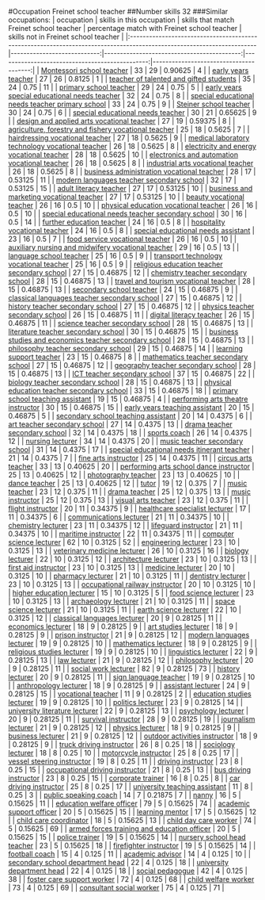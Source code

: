 #Occupation Freinet school teacher
##Number skills 32
###Similar occupations:
| occupation                                                                                                            |   skills in this occupation |   skills that match Freinet school teacher |   percentage match with Freinet school teacher |   skills not in Freinet school teacher |
|:----------------------------------------------------------------------------------------------------------------------|----------------------------:|-------------------------------------------:|-----------------------------------------------:|---------------------------------------:|
| [Montessori school teacher](Montessori_school_teacher.md)                                                             |                          33 |                                         29 |                                        0.90625 |                                      4 |
| [early years teacher](early_years_teacher.md)                                                                         |                          27 |                                         26 |                                        0.8125  |                                      1 |
| [teacher of talented and gifted students](teacher_of_talented_and_gifted_students.md)                                 |                          35 |                                         24 |                                        0.75    |                                     11 |
| [primary school teacher](primary_school_teacher.md)                                                                   |                          29 |                                         24 |                                        0.75    |                                      5 |
| [early years special educational needs teacher](early_years_special_educational_needs_teacher.md)                     |                          32 |                                         24 |                                        0.75    |                                      8 |
| [special educational needs teacher primary school](special_educational_needs_teacher_primary_school.md)               |                          33 |                                         24 |                                        0.75    |                                      9 |
| [Steiner school teacher](Steiner_school_teacher.md)                                                                   |                          30 |                                         24 |                                        0.75    |                                      6 |
| [special educational needs teacher](special_educational_needs_teacher.md)                                             |                          30 |                                         21 |                                        0.65625 |                                      9 |
| [design and applied arts vocational teacher](design_and_applied_arts_vocational_teacher.md)                           |                          27 |                                         19 |                                        0.59375 |                                      8 |
| [agriculture, forestry and fishery vocational teacher](agriculture,_forestry_and_fishery_vocational_teacher.md)       |                          25 |                                         18 |                                        0.5625  |                                      7 |
| [hairdressing vocational teacher](hairdressing_vocational_teacher.md)                                                 |                          27 |                                         18 |                                        0.5625  |                                      9 |
| [medical laboratory technology vocational teacher](medical_laboratory_technology_vocational_teacher.md)               |                          26 |                                         18 |                                        0.5625  |                                      8 |
| [electricity and energy vocational teacher](electricity_and_energy_vocational_teacher.md)                             |                          28 |                                         18 |                                        0.5625  |                                     10 |
| [electronics and automation vocational teacher](electronics_and_automation_vocational_teacher.md)                     |                          26 |                                         18 |                                        0.5625  |                                      8 |
| [industrial arts vocational teacher](industrial_arts_vocational_teacher.md)                                           |                          26 |                                         18 |                                        0.5625  |                                      8 |
| [business administration vocational teacher](business_administration_vocational_teacher.md)                           |                          28 |                                         17 |                                        0.53125 |                                     11 |
| [modern languages teacher secondary school](modern_languages_teacher_secondary_school.md)                             |                          32 |                                         17 |                                        0.53125 |                                     15 |
| [adult literacy teacher](adult_literacy_teacher.md)                                                                   |                          27 |                                         17 |                                        0.53125 |                                     10 |
| [business and marketing vocational teacher](business_and_marketing_vocational_teacher.md)                             |                          27 |                                         17 |                                        0.53125 |                                     10 |
| [beauty vocational teacher](beauty_vocational_teacher.md)                                                             |                          26 |                                         16 |                                        0.5     |                                     10 |
| [physical education vocational teacher](physical_education_vocational_teacher.md)                                     |                          26 |                                         16 |                                        0.5     |                                     10 |
| [special educational needs teacher secondary school](special_educational_needs_teacher_secondary_school.md)           |                          30 |                                         16 |                                        0.5     |                                     14 |
| [further education teacher](further_education_teacher.md)                                                             |                          24 |                                         16 |                                        0.5     |                                      8 |
| [hospitality vocational teacher](hospitality_vocational_teacher.md)                                                   |                          24 |                                         16 |                                        0.5     |                                      8 |
| [special educational needs assistant](special_educational_needs_assistant.md)                                         |                          23 |                                         16 |                                        0.5     |                                      7 |
| [food service vocational teacher](food_service_vocational_teacher.md)                                                 |                          26 |                                         16 |                                        0.5     |                                     10 |
| [auxiliary nursing and midwifery vocational teacher](auxiliary_nursing_and_midwifery_vocational_teacher.md)           |                          29 |                                         16 |                                        0.5     |                                     13 |
| [language school teacher](language_school_teacher.md)                                                                 |                          25 |                                         16 |                                        0.5     |                                      9 |
| [transport technology vocational teacher](transport_technology_vocational_teacher.md)                                 |                          25 |                                         16 |                                        0.5     |                                      9 |
| [religious education teacher secondary school](religious_education_teacher_secondary_school.md)                       |                          27 |                                         15 |                                        0.46875 |                                     12 |
| [chemistry teacher secondary school](chemistry_teacher_secondary_school.md)                                           |                          28 |                                         15 |                                        0.46875 |                                     13 |
| [travel and tourism vocational teacher](travel_and_tourism_vocational_teacher.md)                                     |                          28 |                                         15 |                                        0.46875 |                                     13 |
| [secondary school teacher](secondary_school_teacher.md)                                                               |                          24 |                                         15 |                                        0.46875 |                                      9 |
| [classical languages teacher secondary school](classical_languages_teacher_secondary_school.md)                       |                          27 |                                         15 |                                        0.46875 |                                     12 |
| [history teacher secondary school](history_teacher_secondary_school.md)                                               |                          27 |                                         15 |                                        0.46875 |                                     12 |
| [physics teacher secondary school](physics_teacher_secondary_school.md)                                               |                          26 |                                         15 |                                        0.46875 |                                     11 |
| [digital literacy teacher](digital_literacy_teacher.md)                                                               |                          26 |                                         15 |                                        0.46875 |                                     11 |
| [science teacher secondary school](science_teacher_secondary_school.md)                                               |                          28 |                                         15 |                                        0.46875 |                                     13 |
| [literature teacher secondary school](literature_teacher_secondary_school.md)                                         |                          30 |                                         15 |                                        0.46875 |                                     15 |
| [business studies and economics teacher secondary school](business_studies_and_economics_teacher_secondary_school.md) |                          28 |                                         15 |                                        0.46875 |                                     13 |
| [philosophy teacher secondary school](philosophy_teacher_secondary_school.md)                                         |                          29 |                                         15 |                                        0.46875 |                                     14 |
| [learning support teacher](learning_support_teacher.md)                                                               |                          23 |                                         15 |                                        0.46875 |                                      8 |
| [mathematics teacher secondary school](mathematics_teacher_secondary_school.md)                                       |                          27 |                                         15 |                                        0.46875 |                                     12 |
| [geography teacher secondary school](geography_teacher_secondary_school.md)                                           |                          28 |                                         15 |                                        0.46875 |                                     13 |
| [ICT teacher secondary school](ICT_teacher_secondary_school.md)                                                       |                          37 |                                         15 |                                        0.46875 |                                     22 |
| [biology teacher secondary school](biology_teacher_secondary_school.md)                                               |                          28 |                                         15 |                                        0.46875 |                                     13 |
| [physical education teacher secondary school](physical_education_teacher_secondary_school.md)                         |                          33 |                                         15 |                                        0.46875 |                                     18 |
| [primary school teaching assistant](primary_school_teaching_assistant.md)                                             |                          19 |                                         15 |                                        0.46875 |                                      4 |
| [performing arts theatre instructor](performing_arts_theatre_instructor.md)                                           |                          30 |                                         15 |                                        0.46875 |                                     15 |
| [early years teaching assistant](early_years_teaching_assistant.md)                                                   |                          20 |                                         15 |                                        0.46875 |                                      5 |
| [secondary school teaching assistant](secondary_school_teaching_assistant.md)                                         |                          20 |                                         14 |                                        0.4375  |                                      6 |
| [art teacher secondary school](art_teacher_secondary_school.md)                                                       |                          27 |                                         14 |                                        0.4375  |                                     13 |
| [drama teacher secondary school](drama_teacher_secondary_school.md)                                                   |                          32 |                                         14 |                                        0.4375  |                                     18 |
| [sports coach](sports_coach.md)                                                                                       |                          26 |                                         14 |                                        0.4375  |                                     12 |
| [nursing lecturer](nursing_lecturer.md)                                                                               |                          34 |                                         14 |                                        0.4375  |                                     20 |
| [music teacher secondary school](music_teacher_secondary_school.md)                                                   |                          31 |                                         14 |                                        0.4375  |                                     17 |
| [special educational needs itinerant teacher](special_educational_needs_itinerant_teacher.md)                         |                          21 |                                         14 |                                        0.4375  |                                      7 |
| [fine arts instructor](fine_arts_instructor.md)                                                                       |                          25 |                                         14 |                                        0.4375  |                                     11 |
| [circus arts teacher](circus_arts_teacher.md)                                                                         |                          33 |                                         13 |                                        0.40625 |                                     20 |
| [performing arts school dance instructor](performing_arts_school_dance_instructor.md)                                 |                          25 |                                         13 |                                        0.40625 |                                     12 |
| [photography teacher](photography_teacher.md)                                                                         |                          23 |                                         13 |                                        0.40625 |                                     10 |
| [dance teacher](dance_teacher.md)                                                                                     |                          25 |                                         13 |                                        0.40625 |                                     12 |
| [tutor](tutor.md)                                                                                                     |                          19 |                                         12 |                                        0.375   |                                      7 |
| [music teacher](music_teacher.md)                                                                                     |                          23 |                                         12 |                                        0.375   |                                     11 |
| [drama teacher](drama_teacher.md)                                                                                     |                          25 |                                         12 |                                        0.375   |                                     13 |
| [music instructor](music_instructor.md)                                                                               |                          25 |                                         12 |                                        0.375   |                                     13 |
| [visual arts teacher](visual_arts_teacher.md)                                                                         |                          23 |                                         12 |                                        0.375   |                                     11 |
| [flight instructor](flight_instructor.md)                                                                             |                          20 |                                         11 |                                        0.34375 |                                      9 |
| [healthcare specialist lecturer](healthcare_specialist_lecturer.md)                                                   |                          17 |                                         11 |                                        0.34375 |                                      6 |
| [communications lecturer](communications_lecturer.md)                                                                 |                          21 |                                         11 |                                        0.34375 |                                     10 |
| [chemistry lecturer](chemistry_lecturer.md)                                                                           |                          23 |                                         11 |                                        0.34375 |                                     12 |
| [lifeguard instructor](lifeguard_instructor.md)                                                                       |                          21 |                                         11 |                                        0.34375 |                                     10 |
| [maritime instructor](maritime_instructor.md)                                                                         |                          22 |                                         11 |                                        0.34375 |                                     11 |
| [computer science lecturer](computer_science_lecturer.md)                                                             |                          62 |                                         10 |                                        0.3125  |                                     52 |
| [engineering lecturer](engineering_lecturer.md)                                                                       |                          23 |                                         10 |                                        0.3125  |                                     13 |
| [veterinary medicine lecturer](veterinary_medicine_lecturer.md)                                                       |                          26 |                                         10 |                                        0.3125  |                                     16 |
| [biology lecturer](biology_lecturer.md)                                                                               |                          22 |                                         10 |                                        0.3125  |                                     12 |
| [architecture lecturer](architecture_lecturer.md)                                                                     |                          23 |                                         10 |                                        0.3125  |                                     13 |
| [first aid instructor](first_aid_instructor.md)                                                                       |                          23 |                                         10 |                                        0.3125  |                                     13 |
| [medicine lecturer](medicine_lecturer.md)                                                                             |                          20 |                                         10 |                                        0.3125  |                                     10 |
| [pharmacy lecturer](pharmacy_lecturer.md)                                                                             |                          21 |                                         10 |                                        0.3125  |                                     11 |
| [dentistry lecturer](dentistry_lecturer.md)                                                                           |                          23 |                                         10 |                                        0.3125  |                                     13 |
| [occupational railway instructor](occupational_railway_instructor.md)                                                 |                          20 |                                         10 |                                        0.3125  |                                     10 |
| [higher education lecturer](higher_education_lecturer.md)                                                             |                          15 |                                         10 |                                        0.3125  |                                      5 |
| [food science lecturer](food_science_lecturer.md)                                                                     |                          23 |                                         10 |                                        0.3125  |                                     13 |
| [archaeology lecturer](archaeology_lecturer.md)                                                                       |                          21 |                                         10 |                                        0.3125  |                                     11 |
| [space science lecturer](space_science_lecturer.md)                                                                   |                          21 |                                         10 |                                        0.3125  |                                     11 |
| [earth science lecturer](earth_science_lecturer.md)                                                                   |                          22 |                                         10 |                                        0.3125  |                                     12 |
| [classical languages lecturer](classical_languages_lecturer.md)                                                       |                          20 |                                          9 |                                        0.28125 |                                     11 |
| [economics lecturer](economics_lecturer.md)                                                                           |                          18 |                                          9 |                                        0.28125 |                                      9 |
| [art studies lecturer](art_studies_lecturer.md)                                                                       |                          18 |                                          9 |                                        0.28125 |                                      9 |
| [prison instructor](prison_instructor.md)                                                                             |                          21 |                                          9 |                                        0.28125 |                                     12 |
| [modern languages lecturer](modern_languages_lecturer.md)                                                             |                          19 |                                          9 |                                        0.28125 |                                     10 |
| [mathematics lecturer](mathematics_lecturer.md)                                                                       |                          18 |                                          9 |                                        0.28125 |                                      9 |
| [religious studies lecturer](religious_studies_lecturer.md)                                                           |                          19 |                                          9 |                                        0.28125 |                                     10 |
| [linguistics lecturer](linguistics_lecturer.md)                                                                       |                          22 |                                          9 |                                        0.28125 |                                     13 |
| [law lecturer](law_lecturer.md)                                                                                       |                          21 |                                          9 |                                        0.28125 |                                     12 |
| [philosophy lecturer](philosophy_lecturer.md)                                                                         |                          20 |                                          9 |                                        0.28125 |                                     11 |
| [social work lecturer](social_work_lecturer.md)                                                                       |                          82 |                                          9 |                                        0.28125 |                                     73 |
| [history lecturer](history_lecturer.md)                                                                               |                          20 |                                          9 |                                        0.28125 |                                     11 |
| [sign language teacher](sign_language_teacher.md)                                                                     |                          19 |                                          9 |                                        0.28125 |                                     10 |
| [anthropology lecturer](anthropology_lecturer.md)                                                                     |                          18 |                                          9 |                                        0.28125 |                                      9 |
| [assistant lecturer](assistant_lecturer.md)                                                                           |                          24 |                                          9 |                                        0.28125 |                                     15 |
| [vocational teacher](vocational_teacher.md)                                                                           |                          11 |                                          9 |                                        0.28125 |                                      2 |
| [education studies lecturer](education_studies_lecturer.md)                                                           |                          19 |                                          9 |                                        0.28125 |                                     10 |
| [politics lecturer](politics_lecturer.md)                                                                             |                          23 |                                          9 |                                        0.28125 |                                     14 |
| [university literature lecturer](university_literature_lecturer.md)                                                   |                          22 |                                          9 |                                        0.28125 |                                     13 |
| [psychology lecturer](psychology_lecturer.md)                                                                         |                          20 |                                          9 |                                        0.28125 |                                     11 |
| [survival instructor](survival_instructor.md)                                                                         |                          28 |                                          9 |                                        0.28125 |                                     19 |
| [journalism lecturer](journalism_lecturer.md)                                                                         |                          21 |                                          9 |                                        0.28125 |                                     12 |
| [physics lecturer](physics_lecturer.md)                                                                               |                          18 |                                          9 |                                        0.28125 |                                      9 |
| [business lecturer](business_lecturer.md)                                                                             |                          21 |                                          9 |                                        0.28125 |                                     12 |
| [outdoor activities instructor](outdoor_activities_instructor.md)                                                     |                          18 |                                          9 |                                        0.28125 |                                      9 |
| [truck driving instructor](truck_driving_instructor.md)                                                               |                          26 |                                          8 |                                        0.25    |                                     18 |
| [sociology lecturer](sociology_lecturer.md)                                                                           |                          18 |                                          8 |                                        0.25    |                                     10 |
| [motorcycle instructor](motorcycle_instructor.md)                                                                     |                          25 |                                          8 |                                        0.25    |                                     17 |
| [vessel steering instructor](vessel_steering_instructor.md)                                                           |                          19 |                                          8 |                                        0.25    |                                     11 |
| [driving instructor](driving_instructor.md)                                                                           |                          23 |                                          8 |                                        0.25    |                                     15 |
| [occupational driving instructor](occupational_driving_instructor.md)                                                 |                          21 |                                          8 |                                        0.25    |                                     13 |
| [bus driving instructor](bus_driving_instructor.md)                                                                   |                          23 |                                          8 |                                        0.25    |                                     15 |
| [corporate trainer](corporate_trainer.md)                                                                             |                          16 |                                          8 |                                        0.25    |                                      8 |
| [car driving instructor](car_driving_instructor.md)                                                                   |                          25 |                                          8 |                                        0.25    |                                     17 |
| [university teaching assistant](university_teaching_assistant.md)                                                     |                          11 |                                          8 |                                        0.25    |                                      3 |
| [public speaking coach](public_speaking_coach.md)                                                                     |                          14 |                                          7 |                                        0.21875 |                                      7 |
| [nanny](nanny.md)                                                                                                     |                          16 |                                          5 |                                        0.15625 |                                     11 |
| [education welfare officer](education_welfare_officer.md)                                                             |                          79 |                                          5 |                                        0.15625 |                                     74 |
| [academic support officer](academic_support_officer.md)                                                               |                          20 |                                          5 |                                        0.15625 |                                     15 |
| [learning mentor](learning_mentor.md)                                                                                 |                          17 |                                          5 |                                        0.15625 |                                     12 |
| [child care coordinator](child_care_coordinator.md)                                                                   |                          18 |                                          5 |                                        0.15625 |                                     13 |
| [child day care worker](child_day_care_worker.md)                                                                     |                          74 |                                          5 |                                        0.15625 |                                     69 |
| [armed forces training and education officer](armed_forces_training_and_education_officer.md)                         |                          20 |                                          5 |                                        0.15625 |                                     15 |
| [police trainer](police_trainer.md)                                                                                   |                          19 |                                          5 |                                        0.15625 |                                     14 |
| [nursery school head teacher](nursery_school_head_teacher.md)                                                         |                          23 |                                          5 |                                        0.15625 |                                     18 |
| [firefighter instructor](firefighter_instructor.md)                                                                   |                          19 |                                          5 |                                        0.15625 |                                     14 |
| [football coach](football_coach.md)                                                                                   |                          15 |                                          4 |                                        0.125   |                                     11 |
| [academic advisor](academic_advisor.md)                                                                               |                          14 |                                          4 |                                        0.125   |                                     10 |
| [secondary school department head](secondary_school_department_head.md)                                               |                          22 |                                          4 |                                        0.125   |                                     18 |
| [university department head](university_department_head.md)                                                           |                          22 |                                          4 |                                        0.125   |                                     18 |
| [social pedagogue](social_pedagogue.md)                                                                               |                          42 |                                          4 |                                        0.125   |                                     38 |
| [foster care support worker](foster_care_support_worker.md)                                                           |                          72 |                                          4 |                                        0.125   |                                     68 |
| [child welfare worker](child_welfare_worker.md)                                                                       |                          73 |                                          4 |                                        0.125   |                                     69 |
| [consultant social worker](consultant_social_worker.md)                                                               |                          75 |                                          4 |                                        0.125   |                                     71 |
